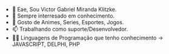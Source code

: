 - 👋 Eae, Sou Victor Gabriel Miranda Klitzke.
- 👀 Sempre interresado em conhecimento. 
- 💞️ Gosto de Animes, Series, Esportes, Jogos.
- 📫 Trabalhando como suporte/Desenvolvedor.
- 👨‍💻 Linguagens de Programação que tenho conhecimento -> JAVASCRIPT, DELPHI, PHP
